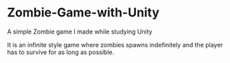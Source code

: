 # Zombie-Game-with-Unity
A simple Zombie game I made while studying Unity

It is an infinite style game where zombies spawns indefinitely and the player has to survive for as long as possible.
